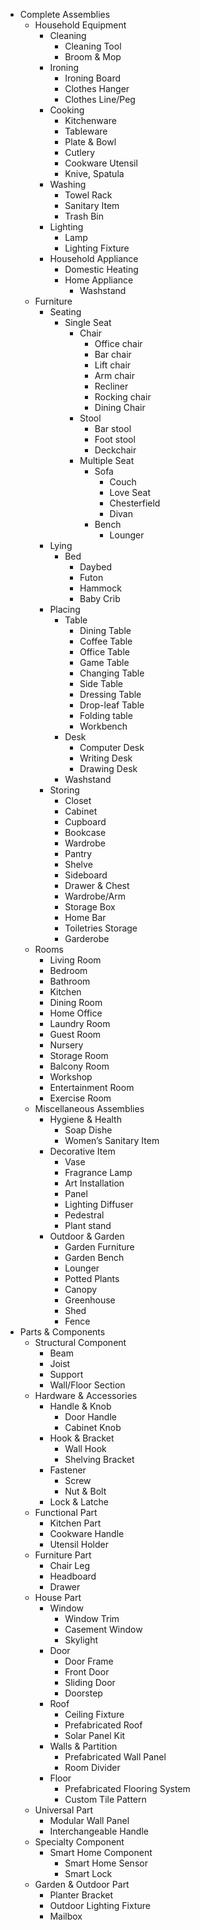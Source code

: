- Complete Assemblies
  - Household Equipment
    - Cleaning
      - Cleaning Tool
      - Broom & Mop
    - Ironing
      - Ironing Board
      - Clothes Hanger
      - Clothes Line/Peg
    - Cooking
      - Kitchenware
      - Tableware
      - Plate & Bowl
      - Cutlery
      - Cookware Utensil
      - Knive, Spatula
    - Washing
      - Towel Rack
      - Sanitary Item
      - Trash Bin
    - Lighting
      - Lamp
      - Lighting Fixture
    - Household Appliance
      - Domestic Heating
      - Home Appliance
        - Washstand
  - Furniture
    - Seating
      - Single Seat
        - Chair
          - Office chair
          - Bar chair
          - Lift chair
          - Arm chair
          - Recliner
          - Rocking chair
          - Dining Chair
        - Stool
          - Bar stool
          - Foot stool
          - Deckchair
        - Multiple Seat
          - Sofa
            - Couch
            - Love Seat
            - Chesterfield
            - Divan
          - Bench
            - Lounger
    - Lying
      - Bed
        - Daybed
        - Futon
        - Hammock
        - Baby Crib
    - Placing
      - Table
        - Dining Table
        - Coffee Table
        - Office Table
        - Game Table
        - Changing Table
        - Side Table
        - Dressing Table
        - Drop-leaf Table
        - Folding table
        - Workbench
      - Desk
        - Computer Desk
        - Writing Desk
        - Drawing Desk
      - Washstand
    - Storing
      - Closet
      - Cabinet
      - Cupboard
      - Bookcase
      - Wardrobe
      - Pantry
      - Shelve
      - Sideboard
      - Drawer & Chest
      - Wardrobe/Arm
      - Storage Box
      - Home Bar
      - Toiletries Storage
      - Garderobe
  - Rooms
    - Living Room
    - Bedroom
    - Bathroom
    - Kitchen
    - Dining Room
    - Home Office
    - Laundry Room
    - Guest Room
    - Nursery
    - Storage Room
    - Balcony Room
    - Workshop
    - Entertainment Room
    - Exercise Room
  - Miscellaneous Assemblies
    - Hygiene & Health
      - Soap Dishe
      - Women’s Sanitary Item
    - Decorative Item
      - Vase
      - Fragrance Lamp
      - Art Installation
      - Panel
      - Lighting Diffuser
      - Pedestral
      - Plant stand
    - Outdoor & Garden
      - Garden Furniture
      - Garden Bench 
      - Lounger
      - Potted Plants
      - Canopy
      - Greenhouse
      - Shed
      - Fence
- Parts & Components
  - Structural Component
    - Beam
    - Joist
    - Support
    - Wall/Floor Section
  - Hardware & Accessories
    - Handle & Knob
      - Door Handle
      - Cabinet Knob
    - Hook & Bracket
      - Wall Hook
      - Shelving Bracket
    - Fastener
      - Screw
      - Nut & Bolt
    - Lock & Latche
  - Functional Part
    - Kitchen Part
    - Cookware Handle
    - Utensil Holder
  - Furniture Part
    - Chair Leg
    - Headboard
    - Drawer
  - House Part
    - Window
      - Window Trim
      - Casement Window
      - Skylight
    - Door
      - Door Frame
      - Front Door
      - Sliding Door
      - Doorstep
    - Roof
      - Ceiling Fixture
      - Prefabricated Roof
      - Solar Panel Kit
    - Walls & Partition
      - Prefabricated Wall Panel
      - Room Divider
    - Floor
      - Prefabricated Flooring System
      - Custom Tile Pattern
  - Universal Part
      - Modular Wall Panel
      - Interchangeable Handle
  - Specialty Component
      - Smart Home Component
        - Smart Home Sensor
        - Smart Lock
  - Garden & Outdoor Part
    - Planter Bracket
    - Outdoor Lighting Fixture
    - Mailbox
